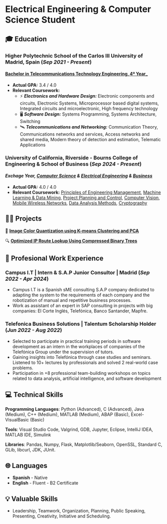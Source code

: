 # Electrical Engineering & Computer Science Student

## 🎓 Education
### **Higher Polytechnic School of the Carlos III University of Madrid, Spain (_Sep 2021 - Present_)**
#### [Bachelor in Telecommunications Technology Engineering, 4º Year_](https://www.uc3m.es/bachelor-degree/telecommunication)
- **Actual GPA:** 3.4 / 4.0
- **Relevant Coursework:**
   - ⚡ **_Electronics and Hardware Design:_** Electronic components and circuits, Electronic Systems, Microprocessor based digital systems, Integrated circuits and microelectronic, High frequency technology
   - 🖥️ **_Software Design:_** Systems Programming, Systems Architecture, Switching
   - 🛰️ **_Telecommunications and Networking:_** Communication Theory, Communications networks and services, Access networks and shared media, Modern theory of detection and estimation, Telematic Applications
  
### **University of California, Riverside - Bourns College of Engineering & School of Business (_Sep 2024 - Present_)**
#### _Exchage Year, [Computer Science](https://www1.cs.ucr.edu/programs/undergraduate/computer-science) & [Electrical Engineering](https://www.ece.ucr.edu/undergraduate-program) & [Business](https://business.ucr.edu/undergraduate/major)_
-  **Actual GPA:** 4.0 / 4.0
-  **Relevant Coursework:** [Principles of Engineering Management](https://msol.ucr.edu/courses/engr203), [Machine Learning & Data Mining](https://www.coursicle.com/ucr/courses/CS/171/), [Project Planning and Control](https://www.coursicle.com/ucr/courses/BUS/128/), [Computer Vision](https://www.coursicle.com/ucr/courses/EE/146/), [Mobile Wireless Networks](https://www.coursicle.com/ucr/courses/CS/169/), [Data Analysis Methods](https://www.coursicle.com/ucr/courses/CS/105/), [Cryptography](https://www.coursicle.com/ucr/courses/CS/216/)

## 👨‍💻 Projects
🎨 **[Image Color Quantization using K-means Clustering and PCA](https://github.com/alfonsomayoral/ImageColorQuantization_PythonProject)**

🔍 **[Optimized IP Route Lookup Using Compressed Binary Trees](https://github.com/alfonsomayoral/Optimized-IP-Route-Lookup-Using-Compressed-Binary-Trees)**

## 💼 Profesional Work Experience
### **Campus I.T | Intern & S.A.P Junior Consultor | Madrid (_Sep 2022 - Apr 2024_)**
- Campus I.T is a Spanish sME consulting S.A.P company dedicated to adapting the system to the requirements of each company and the robotization of manual and repetitive business processes.
- Work as assistant of an expert in SAP consulting in projects with big companies: El Corte Inglés, Telefónica, Banco Santander, Mapfre.

### **Telefonica Business Solutions |  Talentum Scholarship Holder (_Jun 2022 - Aug 2022_)**
- Selected to participate in practical training periods in software development as an intern in the workplaces of companies of the Telefónica Group under the supervision of tutors.
- Gaining insights into Telefónica through case studies and seminars. Listened to 10+ lectures by professionals and solved 2 real-world case problems.
- Participation in +8 professional team-building workshops on topics related to data analysis, artificial intelligence, and software development

## 💻 Technical Skills
**Programming Languages**: Python (Advanced), C (Advanced), Java (Medium), C++ (Medium), MATLAB (Medium), ABAP (Basic), Excel-VisualBasic (Basic)

**Tools**: Visual Studio Code, Valgrind, GDB, Jupyter, Eclipse, IntelliJ IDEA, MATLAB IDE, Simulink

**Libraries**: Pandas, Numpy, Flask, Matplotlib/Seaborn, OpenSSL, Standard C, GLib, libcurl, JDK, JUnit.

## 🌐 Languages 
- **Spanish** - Native
- **English** - Fluent - B2 Certificate

## 💡 Valuable Skills
- Leadership, Teamwork, Organization, Planning, Public Speaking, Presenting, Creativity, Initiative and Scheduling.


